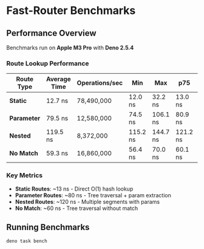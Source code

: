 # Fast-Router Benchmarks

## Performance Overview

Benchmarks run on **Apple M3 Pro** with **Deno 2.5.4**

### Route Lookup Performance

| Route Type    | Average Time | Operations/sec | Min      | Max      | p75      | p99      |
| ------------- | ------------ | -------------- | -------- | -------- | -------- | -------- |
| **Static**    | 12.7 ns      | 78,490,000     | 12.0 ns  | 32.2 ns  | 13.0 ns  | 16.8 ns  |
| **Parameter** | 79.5 ns      | 12,580,000     | 74.5 ns  | 106.1 ns | 80.9 ns  | 94.3 ns  |
| **Nested**    | 119.5 ns     | 8,372,000      | 115.2 ns | 144.7 ns | 121.2 ns | 131.1 ns |
| **No Match**  | 59.3 ns      | 16,860,000     | 56.4 ns  | 70.0 ns  | 60.1 ns  | 67.2 ns  |

### Key Metrics

- **Static Routes**: ~13 ns - Direct O(1) hash lookup
- **Parameter Routes**: ~80 ns - Tree traversal + param extraction
- **Nested Routes**: ~120 ns - Multiple segments with params
- **No Match**: ~60 ns - Tree traversal without match

## Running Benchmarks

```bash
deno task bench
```
